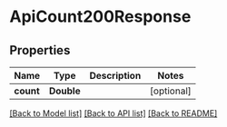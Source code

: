 # ApiCount200Response

## Properties
Name | Type | Description | Notes
------------ | ------------- | ------------- | -------------
**count** | **Double** |  | [optional] 

[[Back to Model list]](../README.md#documentation-for-models) [[Back to API list]](../README.md#documentation-for-api-endpoints) [[Back to README]](../README.md)


